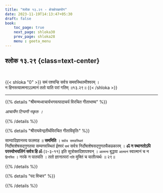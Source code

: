 ```yaml
---
title: "श्लोक १३.२९ - क्षेत्रक्षेत्रज्ञयोग"
date: 2023-11-19T14:13:47+05:30
draft: false
book:
    toc_page: true
    next_page: shloka30
    prev_page: shloka28
    menu : geeta_menu
---
```




## श्लोक १३.२९ {class=text-center}

<br/>

{{< shloka  "0"  >}}
समं पश्यन्हि सर्वत्र समवस्थितमीश्वरम् ।   
न हिनस्त्यात्मनाऽऽत्मानं ततो याति परां गतिम् ॥१३.२९॥
{{< /shloka >}}

---


{{% details "श्रीमन्मध्वाचार्यभगवत्पादाचर्य विरचित  गीताभाष्य" %}}

*आचार्येण टिप्पणी नकृतः ।*

{{% /details %}}



{{% details "श्रीराघवेन्द्रतीर्थविरचित गीताविवृतिः" %}}

साम्यादिज्ञानस्य फलमाह ॥ **सममिति** । `सर्वत्र समवस्थितं`  
निर्दोषाशेषसद्गुणतया सम्यगवस्थितं ईश्वरं `समं` सर्वत्र
निर्दोषाशेषसद्गुणतयैकप्रकारम्‌ । 
**ॐ न स्थानतोऽपि परस्योभयलिंगं सर्वत्र हि ॐ** (२-३-११) 
इति सूत्रोक्तदिशापश्यन्‌ । `आत्मना` बुद्धया `आत्मानं` 
स्वात्मानं च न `हिनस्ति` । नरके न पातयति । 
ततो ज्ञानात्परां `गतिं` मुक्तिं च यातीत्यर्थः ॥ २९॥

{{% /details %}}



{{% details "पद विचार" %}}


{{% /details %}}
